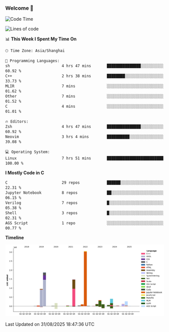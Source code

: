 ### Welcome 👋

<!--START_SECTION:waka-->
![Code Time](http://img.shields.io/badge/Code%20Time-2%2C109%20hrs%2024%20mins-blue)

![Lines of code](https://img.shields.io/badge/From%20Hello%20World%20I%27ve%20Written-9.1%20million%20lines%20of%20code-blue)

📊 **This Week I Spent My Time On** 

```text
🕑︎ Time Zone: Asia/Shanghai

💬 Programming Languages: 
sh                       4 hrs 47 mins       ███████████████░░░░░░░░░░   60.92 % 
C++                      2 hrs 38 mins       ████████░░░░░░░░░░░░░░░░░   33.73 % 
MLIR                     7 mins              ░░░░░░░░░░░░░░░░░░░░░░░░░   01.62 % 
Other                    7 mins              ░░░░░░░░░░░░░░░░░░░░░░░░░   01.52 % 
C                        4 mins              ░░░░░░░░░░░░░░░░░░░░░░░░░   01.01 % 

🔥 Editors: 
Zsh                      4 hrs 47 mins       ███████████████░░░░░░░░░░   60.92 % 
Neovim                   3 hrs 4 mins        ██████████░░░░░░░░░░░░░░░   39.08 % 

💻 Operating System: 
Linux                    7 hrs 51 mins       █████████████████████████   100.00 % 
```

**I Mostly Code in C** 

```text
C                        29 repos            ██████░░░░░░░░░░░░░░░░░░░   22.31 % 
Jupyter Notebook         8 repos             ██░░░░░░░░░░░░░░░░░░░░░░░   06.15 % 
Verilog                  7 repos             █░░░░░░░░░░░░░░░░░░░░░░░░   05.38 % 
Shell                    3 repos             █░░░░░░░░░░░░░░░░░░░░░░░░   02.31 % 
AGS Script               1 repo              ░░░░░░░░░░░░░░░░░░░░░░░░░   00.77 % 
```



**Timeline**

![Lines of Code chart](https://raw.githubusercontent.com/Bohan-hu/Bohan-hu/master/assets/bar_graph.png)


 Last Updated on 31/08/2025 18:47:36 UTC
<!--END_SECTION:waka-->



